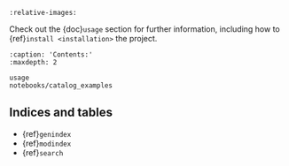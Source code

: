 ```{include} ../../README.md
:relative-images:
```

Check out the {doc}`usage` section for further information, including how to
{ref}`install <installation>` the project.

```{toctree}
:caption: 'Contents:'
:maxdepth: 2

usage
notebooks/catalog_examples
```

## Indices and tables

- {ref}`genindex`
- {ref}`modindex`
- {ref}`search`
